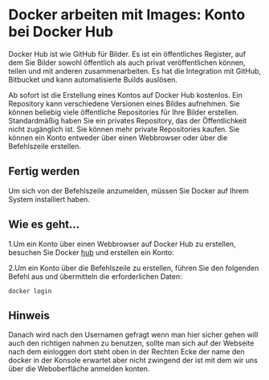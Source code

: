 # Docker arbeiten mit Images: Konto bei Docker Hub

Docker Hub ist wie GitHub für Bilder. Es ist ein öffentliches Register, auf dem Sie Bilder sowohl öffentlich als auch privat veröffentlichen können, teilen und mit anderen zusammenarbeiten. Es hat die Integration mit GitHub, Bitbucket und kann automatisierte Builds auslösen.

Ab sofort ist die Erstellung eines Kontos auf Docker Hub kostenlos. Ein Repository kann verschiedene Versionen eines Bildes aufnehmen. Sie können beliebig viele öffentliche Repositories für Ihre Bilder erstellen. Standardmäßig haben Sie ein privates Repository, das der Öffentlichkeit nicht zugänglich ist. Sie können mehr private Repositories kaufen. Sie können ein Konto entweder über einen Webbrowser oder über die Befehlszeile erstellen.

## Fertig werden

Um sich von der Befehlszeile anzumelden, müssen Sie Docker auf Ihrem System installiert haben.

## Wie es geht…

1.Um ein Konto über einen Webbrowser auf Docker Hub zu erstellen, besuchen Sie Docker [hub](https://hub.docker.com/account/signup) und erstellen ein Konto:

2.Um ein Konto über die Befehlszeile zu erstellen, führen Sie den folgenden Befehl aus und übermitteln die erforderlichen Daten:

`docker login`

## Hinweis

Danach wird nach den Usernamen gefragt wenn man hier sicher gehen will auch den richtigen nahmen zu benutzen, sollte man sich auf der Webseite nach dem einloggen dort steht oben in der Rechten Ecke der name den docker in der Konsole erwartet aber nicht zwingend der ist mit dem wir uns über die Weboberfläche anmelden konten.